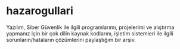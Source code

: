 # hazarogullari
Yazılım, Siber Güvenlik ile ilgili programlarımı, projelerimi ve alıştırma yapmanız için bir çok dilin kaynak kodlarını, işletim sistemleri ile ilgili sorunların/hataların çözümlerini paylaştığım bir arşiv.
